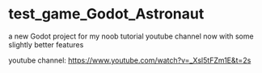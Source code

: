# test_game_Godot_Astronaut


a new Godot project for my noob tutorial youtube channel now with some slightly better features

youtube channel: https://www.youtube.com/watch?v=_Xsl5tFZm1E&t=2s
